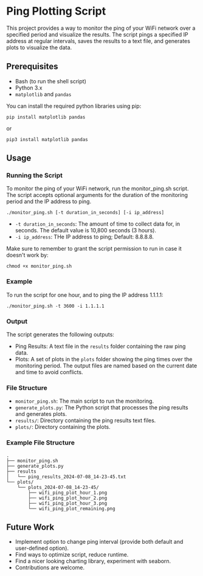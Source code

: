# Ping Plotting Script

This project provides a way to monitor the ping of your WiFi network over a specified period and visualize the results. The script pings a specified IP address at regular intervals, saves the results to a text file, and generates plots to visualize the data.  

## Prerequisites

- Bash (to run the shell script)
- Python 3.x
- ```matplotlib``` and ```pandas```

You can install the required python libraries using pip:

    pip install matplotlib pandas

or 

    pip3 install matplotlib pandas

## Usage

### Running the Script

To monitor the ping of your WiFi network, run the monitor_ping.sh script. The script accepts optional arguments for the duration of the monitoring period and the IP address to ping.

    ./monitor_ping.sh [-t duration_in_seconds] [-i ip_address]

- ``` -t duration_in_seconds ```: The amount of time to collect data for, in seconds. The default value is 10,800 seconds (3 hours). 
- ```-i ip_address```: THe IP address to ping; Default: 8.8.8.8.


Make sure to remember to grant the script permission to run in case it doesn't work by:

    chmod +x monitor_ping.sh

### Example

To run the script for one hour, and to ping the IP address 1.1.1.1:

    ./monitor_ping.sh -t 3600 -i 1.1.1.1

### Output

The script generates the following outputs:

- Ping Results: A text file in the ```results``` folder containing the raw ping data.
- Plots: A set of plots in the ```plots``` folder showing the ping times over the monitoring period.
The output files are named based on the current date and time to avoid conflicts.

### File Structure
- ```monitor_ping.sh```: The main script to run the monitoring.
- ```generate_plots.py```: The Python script that processes the ping results and generates plots.
- ```results/```: Directory containing the ping results text files.
- ```plots/```: Directory containing the plots.

### Example File Structure
    .
    ├── monitor_ping.sh 
    ├── generate_plots.py 
    ├── results 
    │   └── ping_results_2024-07-08_14-23-45.txt
    └── plots/
        └── plots_2024-07-08_14-23-45/
            ├── wifi_ping_plot_hour_1.png
            ├── wifi_ping_plot_hour_2.png
            ├── wifi_ping_plot_hour_3.png
            └──	wifi_ping_plot_remaining.png	

## Future Work

- Implement option to change ping interval (provide both default and user-defined option).
- Find ways to optimize script, reduce runtime. 
- Find a nicer looking charting library, experiment with seaborn.
- Contributions are welcome.